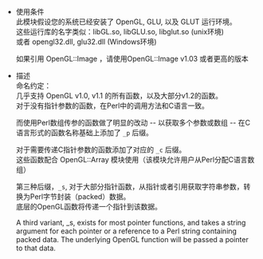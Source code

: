 * 使用条件  
  此模块假设您的系统已经安装了 OpenGL, GLU, 以及 GLUT 运行环境。  
  这些运行库的名字类似：libGL.so, libGLU.so, libglut.so (unix环境)  
  或者 opengl32.dll, glu32.dll (Windows环境)  

  如果引用 OpenGL::Image ，请使用OpenGL::Image v1.03 或者更高的版本  

* 描述  
  命名约定：  
  几乎支持 OpenGL v1.0, v1.1 的所有函数，以及大部分v1.2的函数。  
  对于没有指针参数的函数，在Perl中的调用方法和C语言一致。  

  而使用Perl数组传参的函数做了明显的改动 -- 以获取多个参数或数组 -- 在C语言形式的函数名称基础上添加了 `_p` 后缀。  

  对于需要传递C指针参数的函数添加了对应的 `_c` 后缀。  
  这些函数配合 OpenGL::Array 模块使用（该模块允许用户从Perl分配C语言数组）  

  第三种后缀，`_s`, 对于大部分指针函数，从指针或者引用获取字符串参数，转换为Perl字节封装（packed）数据。  
  底层的OpenGL函数将传递一个指针到该数据。  

  A third variant, _s, exists for most pointer functions, and takes a string argument for each pointer or a reference to a Perl string containing packed data. The underlying OpenGL function will be passed a pointer to that data.